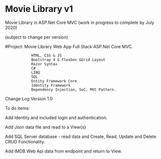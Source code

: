 # Movie Library v1

Movie Library in ASP.Net Core MVC (work in progress to complete by July 2020)

(subject to change per version)

#Project: Movie Library Web App Full Stack ASP.Net Core MVC.

                HTML, CSS & JS                               
                Bootstrap 4 & Flexbox &Grid Layout
                Razor Syntax
                C#
                LINQ
                SQL
                Entity Framework Core
                Identity Framework
                Dependency Injection, SoC, MVC Pattern.

Change Log Version 1.0

To do items:

Add Identity and included login and authentication. 

Add Json data file and read to a View{s}

Add SQL Server database - read data and Create, Read, Update and Delete CRUD Functionality. 

Add IMDB Web Api data from endpoint and return to View. 


